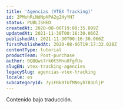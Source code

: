 ```yaml
---
title: 'Agencias (VTEX Tracking)'
id: 2PMohRiNdNpHPA2g2HyYH7
status: PUBLISHED
createdAt: 2020-08-06T19:08:35.899Z
updatedAt: 2021-11-30T00:16:30.066Z
publishedAt: 2021-11-30T00:16:30.066Z
firstPublishedAt: 2020-08-06T19:17:32.028Z
contentType: tutorial
productTeam: Post-purchase
author: 0QBQws7rk0t5Mnu8fgfUv
slugEN: vtex-tracking-agencies
legacySlug: agencias-vtex-tracking
locale: es
subcategoryId: 7yiFRk9TGfMNeyhT83UljP
---
```


<div class="alert alert-warning" role="alert">Contenido bajo traducción.</div>
